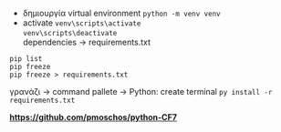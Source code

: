 - δημιουργία virtual environment
`python -m venv venv`  
- activate
`venv\scripts\activate`  
`venv\scripts\deactivate`  
dependencies -> requirements.txt  

`pip list`  
`pip freeze`  
`pip freeze > requirements.txt`

γρανάζι -> command pallete -> Python: create terminal
`py install -r requirements.txt`  

**https://github.com/pmoschos/python-CF7**


